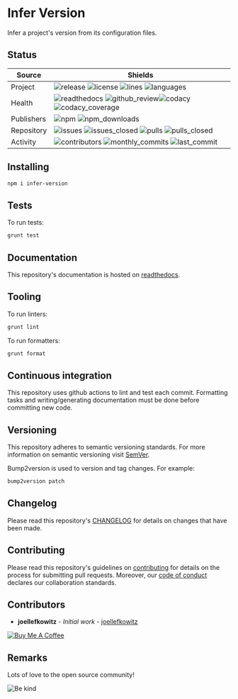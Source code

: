 # Infer Version

Infer a project's version from its configuration files.

## Status

| Source     | Shields                                                                                                                                      |
| ---------- | -------------------------------------------------------------------------------------------------------------------------------------------- |
| Project    | ![release][release_shield] ![license][license_shield] ![lines][lines_shield] ![languages][languages_shield]                                  |
| Health     | ![readthedocs][readthedocs_shield] ![github_review][github_review_shield]![codacy][codacy_shield] ![codacy_coverage][codacy_coverage_shield] |
| Publishers | ![npm][npm_shield] ![npm_downloads][npm_downloads_shield]                                                                                    |
| Repository | ![issues][issues_shield] ![issues_closed][issues_closed_shield] ![pulls][pulls_shield] ![pulls_closed][pulls_closed_shield]                  |
| Activity   | ![contributors][contributors_shield] ![monthly_commits][monthly_commits_shield] ![last_commit][last_commit_shield]                           |

## Installing

```bash
npm i infer-version
```

## Tests

To run tests:

```bash
grunt test
```

## Documentation

This repository's documentation is hosted on [readthedocs][readthedocs].

## Tooling

To run linters:

```bash
grunt lint
```

To run formatters:

```bash
grunt format
```

## Continuous integration

This repository uses github actions to lint and test each commit. Formatting tasks and writing/generating documentation must be done before committing new code.

## Versioning

This repository adheres to semantic versioning standards.
For more information on semantic versioning visit [SemVer][semver].

Bump2version is used to version and tag changes.
For example:

```bash
bump2version patch
```

## Changelog

Please read this repository's [CHANGELOG](CHANGELOG.md) for details on changes that have been made.

## Contributing

Please read this repository's guidelines on [contributing](CONTRIBUTING.md) for details on the process for submitting pull requests. Moreover, our [code of conduct](CODE_OF_CONDUCT.md) declares our collaboration standards.

## Contributors

- **joellefkowitz** - _Initial work_ - [joellefkowitz][author]

[![Buy Me A Coffee][coffee_button]][author_coffee]

## Remarks

Lots of love to the open source community!

![Be kind][be_kind]

<!-- Project links -->

[readthedocs]: https://infer-version.readthedocs.io/en/latest/

<!-- External links -->

[semver]: http://semver.org/
[be_kind]: https://media.giphy.com/media/osAcIGTSyeovPq6Xph/giphy.gif

<!-- Contributor links -->

[author]: https://github.com/joellefkowitz
[author_coffee]: https://www.buymeacoffee.com/joellefkowitz
[coffee_button]: https://cdn.buymeacoffee.com/buttons/default-blue.png

<!-- Project shields -->

[release_shield]: https://img.shields.io/github/v/tag/joellefkowitz/infer-version
[license_shield]: https://img.shields.io/github/license/joellefkowitz/infer-version
[lines_shield]: https://img.shields.io/tokei/lines/github/joellefkowitz/infer-version
[languages_shield]: https://img.shields.io/github/languages/count/joellefkowitz/infer-version

<!-- Health shields -->

[readthedocs_shield]: https://img.shields.io/readthedocs/infer-version
[github_review_shield]: https://img.shields.io/github/workflow/status/JoelLefkowitz/infer-version/Review
[codacy_shield]: https://img.shields.io/codacy/grade/cb2202d9612c4d5580024f4786a53723
[codacy_coverage_shield]: https://img.shields.io/codacy/coverage/cb2202d9612c4d5580024f4786a53723

<!-- Publishers shields -->

[npm_shield]: https://img.shields.io/npm/v/infer-version
[npm_downloads_shield]: https://img.shields.io/npm/dw/infer-version

<!-- Repository shields -->

[issues_shield]: https://img.shields.io/github/issues/joellefkowitz/infer-version
[issues_closed_shield]: https://img.shields.io/github/issues-closed/joellefkowitz/infer-version
[pulls_shield]: https://img.shields.io/github/issues-pr/joellefkowitz/infer-version
[pulls_closed_shield]: https://img.shields.io/github/issues-pr-closed/joellefkowitz/infer-version

<!-- Activity shields -->

[contributors_shield]: https://img.shields.io/github/contributors/joellefkowitz/infer-version
[monthly_commits_shield]: https://img.shields.io/github/commit-activity/m/joellefkowitz/infer-version
[last_commit_shield]: https://img.shields.io/github/last-commit/joellefkowitz/infer-version
